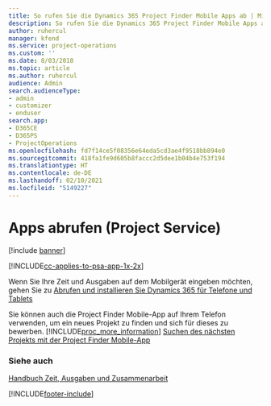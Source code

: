 ```yaml
---
title: So rufen Sie die Dynamics 365 Project Finder Mobile Apps ab | MicrosoftDocs
description: So rufen Sie die Dynamics 365 Project Finder Mobile Apps ab
author: ruhercul
manager: kfend
ms.service: project-operations
ms.custom: ''
ms.date: 8/03/2018
ms.topic: article
ms.author: ruhercul
audience: Admin
search.audienceType:
- admin
- customizer
- enduser
search.app:
- D365CE
- D365PS
- ProjectOperations
ms.openlocfilehash: fd7f14ce5f08356e64eda5cd3ae4f9518bb894e0
ms.sourcegitcommit: 418fa1fe9d605b8faccc2d5dee1b04b4e753f194
ms.translationtype: HT
ms.contentlocale: de-DE
ms.lasthandoff: 02/10/2021
ms.locfileid: "5149227"
---
```

# <a name="get-the-apps-project-service"></a>Apps abrufen (Project Service)

[!include [banner](../includes/psa-now-project-operations.md)]

[!INCLUDE[cc-applies-to-psa-app-1x-2x](../includes/cc-applies-to-psa-app-1x-2x.md)]

Wenn Sie Ihre Zeit und Ausgaben auf dem Mobilgerät eingeben möchten, gehen Sie zu [Abrufen und installieren Sie Dynamics 365 für Telefone und Tablets](https://docs.microsoft.com/dynamics365/mobile-app/dynamics-365-phones-tablets-users-guide)  
  
 Sie können auch die Project Finder Mobile-App auf Ihrem Telefon verwenden, um ein neues Projekt zu finden und sich für dieses zu bewerben. [!INCLUDE[proc_more_information](../includes/proc-more-information.md)] [Suchen des nächsten Projekts mit der Project Finder Mobile-App](../psa/find-next-project-finder-mobile-app.md) 
  
### <a name="see-also"></a>Siehe auch  
 [Handbuch Zeit, Ausgaben und Zusammenarbeit](../psa/time-expense-collaboration-guide.md)


[!INCLUDE[footer-include](../includes/footer-banner.md)]